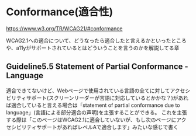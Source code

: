 # Conformance(適合性)
https://www.w3.org/TR/WCAG21/#conformance

WCAG2.1への適合について、どうなったら適合したと言えるかといったところや、a11yがサポートされているとはどういうことを言うのかを解説してる章

## Guideline5.5 Statement of Partial Conformance - Language

適合できてないけど、Webページで使用されている言語の全てに対してアクセシビリティサポート(スクリーンリーダーが言語に対応しているとかかな？)があれば適合していると言える場合は「statement of partial conformance due to language」(言語による部分適合の声明)を主張することができる。
これを主張する際は「このページはWCAG2.1に適合していないが、もし次のページにアクセシビリティサポートがあればレベルAで適合します」みたいな感じで書く

